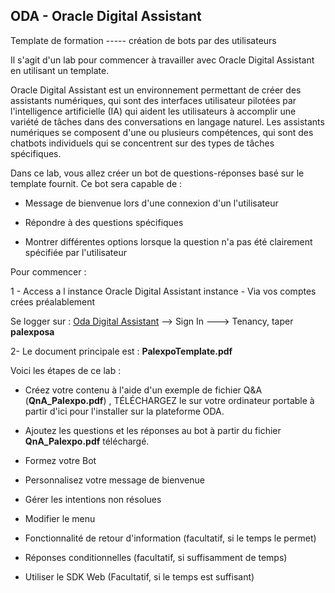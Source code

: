 ## ODA - Oracle Digital Assistant 
 
Template de formation ----- création de bots par des utilisateurs 

Il s'agit d'un lab pour commencer à travailler avec Oracle Digital Assistant en utilisant un template.

Oracle Digital Assistant est un environnement permettant de créer des assistants numériques, qui sont des interfaces utilisateur pilotées par l'intelligence artificielle (IA) qui aident les utilisateurs à accomplir une variété de tâches dans des conversations en langage naturel. Les assistants numériques se composent d'une ou plusieurs compétences, qui sont des chatbots individuels qui se concentrent sur des types de tâches spécifiques.

Dans ce lab, vous allez créer un bot de questions-réponses basé sur le template fournit. Ce bot sera capable de :

- Message de bienvenue lors d'une connexion d'un l'utilisateur 

- Répondre  à des questions spécifiques

- Montrer différentes options lorsque la question n'a pas été clairement spécifiée par l'utilisateur


Pour commencer :

1 - Access a l instance  Oracle Digital Assistant instance - Via vos comptes crées préalablement

Se logger sur : [Oda Digital Assistant](https://oda-d610850f2cfb4e35b8f39e66a0c70295-da4.data.digitalassistant.oci.oraclecloud.com/botsui/)
--> Sign In ---> Tenancy, taper **palexposa**

2- Le document principale est : **PalexpoTemplate.pdf**

Voici les étapes de ce lab :
- Créez votre contenu à l'aide d'un exemple de fichier Q&A (**QnA_Palexpo.pdf**) , TÉLÉCHARGEZ le sur votre ordinateur portable à partir d'ici pour l'installer sur la plateforme ODA.

- Ajoutez les questions et les réponses au bot à partir du fichier **QnA_Palexpo.pdf** téléchargé.

- Formez votre Bot

- Personnalisez votre message de bienvenue

- Gérer les intentions non résolues

- Modifier le menu

- Fonctionnalité de retour d'information (facultatif, si le temps le permet)

- Réponses conditionnelles (facultatif, si suffisamment de temps)

- Utiliser le SDK Web (Facultatif, si le temps est suffisant)


